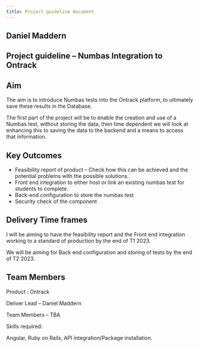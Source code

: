 ```yaml
---
title: Project guideline document
---
```


## Daniel Maddern

## Project guideline – Numbas Integration to Ontrack

## Aim

The aim is to introduce Numbas tests into the Ontrack platform, to ultimately save these results in
the Database.

The first part of the project will be to enable the creation and use of a Numbas test, without
storing the data, then time dependent we will look at enhancing this to saving the data to the
backend and a means to access that information.

## Key Outcomes

- Feasibility report of product – Check how this can be achieved and the potential problems with the
  possible solutions.
- Front end integration to either host or link an existing numbas test for students to complete.
- Back-end configuration to store the numbas test
- Security check of the component

## Delivery Time frames

I will be aiming to have the feasibility report and the Front end integration working to a standard
of production by the end of T1 2023.

We will be aiming for Back end configuration and storing of tests by the end of T2 2023.

## Team Members

Product : Ontrack

Deliver Lead – Daniel Maddern

Team Members – TBA

Skills required:

Angular, Ruby on Rails, API integration/Package installation.
